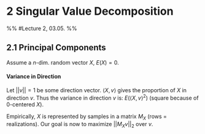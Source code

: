 # 2 Singular Value Decomposition
%% #Lecture 2, 03.05. %%
## 2.1 Principal Components
Assume a $n$-dim. random vector $X$, $E(X) = 0$.

#### Variance in Direction
Let $||v||=1$ be some direction vector. $\langle X, v\rangle$ gives the proportion of $X$ in direction $v$. Thus the variance in direction $v$ is: $E(\langle X, v\rangle^2)$ (square because of 0-centered $X$).

Empirically, $X$ is represented by samples in a matrix $M_X$ (rows = realizations). Our goal is now to maximize $||M_X v||_2$ over $v$.